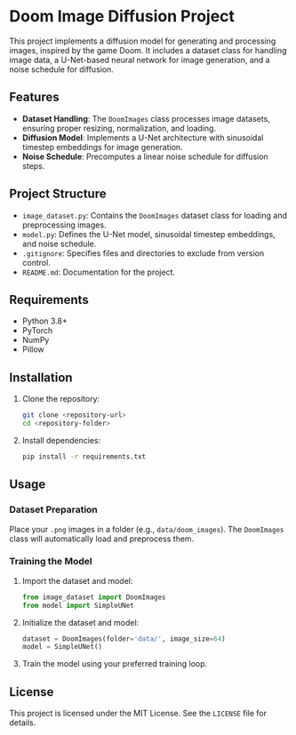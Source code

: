 # Doom Image Diffusion Project

This project implements a diffusion model for generating and processing images, inspired by the game Doom. It includes a dataset class for handling image data, a U-Net-based neural network for image generation, and a noise schedule for diffusion.

## Features

- **Dataset Handling**: The `DoomImages` class processes image datasets, ensuring proper resizing, normalization, and loading.
- **Diffusion Model**: Implements a U-Net architecture with sinusoidal timestep embeddings for image generation.
- **Noise Schedule**: Precomputes a linear noise schedule for diffusion steps.

## Project Structure

- `image_dataset.py`: Contains the `DoomImages` dataset class for loading and preprocessing images.
- `model.py`: Defines the U-Net model, sinusoidal timestep embeddings, and noise schedule.
- `.gitignore`: Specifies files and directories to exclude from version control.
- `README.md`: Documentation for the project.

## Requirements

- Python 3.8+
- PyTorch
- NumPy
- Pillow

## Installation

1. Clone the repository:
   ```bash
   git clone <repository-url>
   cd <repository-folder>
   ```

2. Install dependencies:
   ```bash
   pip install -r requirements.txt
   ```

## Usage

### Dataset Preparation

Place your `.png` images in a folder (e.g., `data/doom_images`). The `DoomImages` class will automatically load and preprocess them.

### Training the Model

1. Import the dataset and model:
   ```python
   from image_dataset import DoomImages
   from model import SimpleUNet
   ```

2. Initialize the dataset and model:
   ```python
   dataset = DoomImages(folder='data/', image_size=64)
   model = SimpleUNet()
   ```

3. Train the model using your preferred training loop.

## License

This project is licensed under the MIT License. See the `LICENSE` file for details.